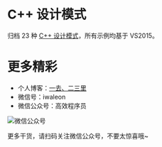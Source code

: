 # C++ 设计模式

归档 23 种 [C++ 设计模式](https://waleon.blog.csdn.net/article/details/66974516 "C++ 设计模式")，所有示例均基于 VS2015。

# 更多精彩

- 个人博客：[一去、二三里](https://waleon.blog.csdn.net/ "一去、二三里")
- 微信号：iwaleon
- 微信公众号：高效程序员

![微信公众号](https://raw.githubusercontent.com/Waleon/DesignPatterns/master/assets/qrcode.jpg)

更多干货，请扫码关注微信公众号，不要太惊喜哦~
